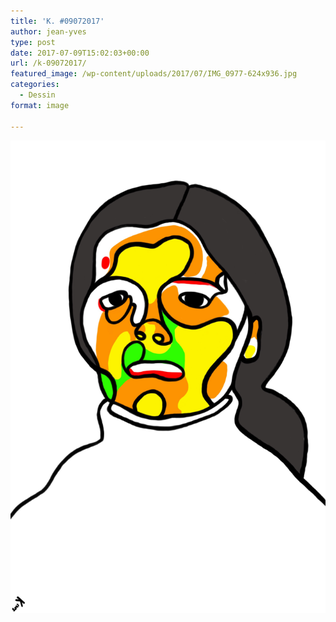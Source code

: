 ```yaml
---
title: 'K. #09072017'
author: jean-yves
type: post
date: 2017-07-09T15:02:03+00:00
url: /k-09072017/
featured_image: /wp-content/uploads/2017/07/IMG_0977-624x936.jpg
categories:
  - Dessin
format: image

---
```

![K. #09072017](./IMG_0977.jpg)